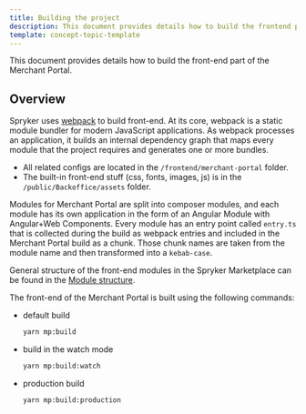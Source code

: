 ```yaml
---
title: Building the project
description: This document provides details how to build the frontend part of the Merchant Portal.
template: concept-topic-template
---
```


This document provides details how to build the front-end part of the Merchant Portal.

## Overview
Spryker uses [webpack](https://webpack.js.org/guides/getting-started/) to build front-end.
At its core, webpack is a static module bundler for modern JavaScript applications. As webpack processes an application, it builds an internal dependency graph that maps every module that the project requires and generates one or more bundles.
- All related configs are located in the `/frontend/merchant-portal` folder. 
- The built-in front-end stuff (css, fonts, images, js) is in the `/public/Backoffice/assets` folder.

Modules for Merchant Portal are split into composer modules, and each module has its own application in the form of an Angular Module with Angular+Web Components.
Every module has an entry point called `entry.ts` that is collected during the build as webpack entries and included in the Merchant Portal build as a chunk.
Those chunk names are taken from the module name and then transformed into a `kebab-case`.

General structure of the front-end modules in the Spryker Marketplace can be found in the [Module structure](/docs/marketplace/dev/front-end/project-structure.html#module-structure).

The front-end of the Merchant Portal is built using the following commands:

- default build
    ```bash
    yarn mp:build
    ```
 
- build in the watch mode
    ```bash
    yarn mp:build:watch
    ```

- production build
    ```bash
    yarn mp:build:production
    ```


